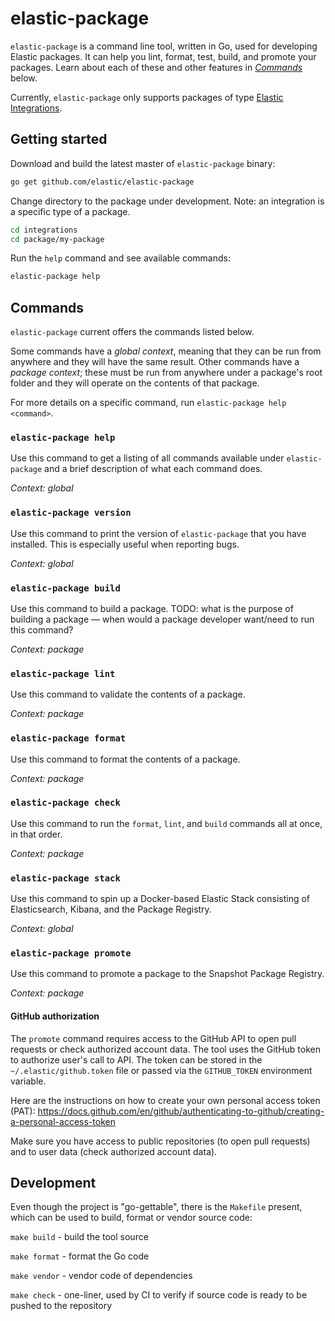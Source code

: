 # elastic-package

`elastic-package` is a command line tool, written in Go, used for developing Elastic packages. It can help you lint, format, 
test, build, and promote your packages. Learn about each of these and other features in [_Commands_](#commands) below.

Currently, `elastic-package` only supports packages of type [Elastic Integrations](https://github.com/elastic/integrations).

## Getting started

Download and build the latest master of `elastic-package` binary:

```bash
go get github.com/elastic/elastic-package
```

Change directory to the package under development. Note: an integration is a specific type of a package.

```bash
cd integrations
cd package/my-package
```

Run the `help` command and see available commands:

```bash
elastic-package help
```

## Commands

`elastic-package` current offers the commands listed below. 

Some commands have a _global context_, meaning that they can be run from anywhere and they will have the 
same result. Other commands have a _package context_; these must be run from anywhere under a package's
root folder and they will operate on the contents of that package.

For more details on a specific command, run `elastic-package help <command>`.

### `elastic-package help`

Use this command to get a listing of all commands available under `elastic-package` and a brief
description of what each command does.

_Context: global_

### `elastic-package version`

Use this command to print the version of `elastic-package` that you have installed. This is
especially useful when reporting bugs.

_Context: global_

### `elastic-package build`

Use this command to build a package. TODO: what is the purpose of building a package — when would
a package developer want/need to run this command?

_Context: package_

### `elastic-package lint`

Use this command to validate the contents of a package.

_Context: package_

### `elastic-package format`

Use this command to format the contents of a package.

_Context: package_

### `elastic-package check`

Use this command to run the `format`, `lint`, and `build` commands all at once, in that order.

_Context: package_

### `elastic-package stack`

Use this command to spin up a Docker-based Elastic Stack consisting of Elasticsearch, Kibana, and 
the Package Registry.

_Context: global_

### `elastic-package promote`

Use this command to promote a package to the Snapshot Package Registry.

_Context: package_

#### GitHub authorization

The `promote` command requires access to the GitHub API to open pull requests or check authorized account data.
The tool uses the GitHub token to authorize user's call to API. The token can be stored in the `~/.elastic/github.token`
file or passed via the `GITHUB_TOKEN` environment variable.

Here are the instructions on how to create your own personal access token (PAT):
https://docs.github.com/en/github/authenticating-to-github/creating-a-personal-access-token

Make sure you have access to public repositories (to open pull requests) and to user data (check authorized account data).

## Development

Even though the project is "go-gettable", there is the `Makefile` present, which can be used to build, format or vendor
source code:

`make build` - build the tool source

`make format` - format the Go code

`make vendor` - vendor code of dependencies

`make check` - one-liner, used by CI to verify if source code is ready to be pushed to the repository
